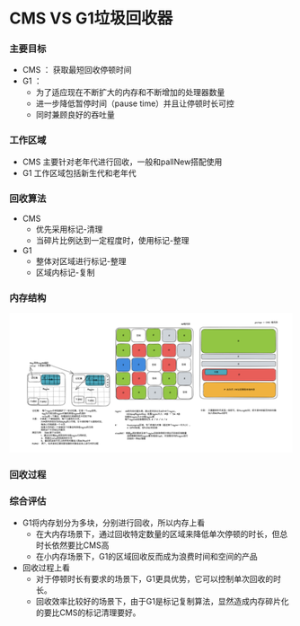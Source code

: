 # CMS VS G1垃圾回收器

### 主要目标
* CMS ： 获取最短回收停顿时间
* G1  ： 
  * 为了适应现在不断扩大的内存和不断增加的处理器数量
  * 进一步降低暂停时间（pause time）并且让停顿时长可控
  * 同时兼顾良好的吞吐量

### 工作区域
* CMS 主要针对老年代进行回收，一般和pallNew搭配使用
* G1 工作区域包括新生代和老年代

### 回收算法
* CMS 
  * 优先采用标记-清理
  * 当碎片比例达到一定程度时，使用标记-整理
* G1
  * 整体对区域进行标记-整理
  * 区域内标记-复制

### 内存结构
![](../resource/g1Mem.png)

### 回收过程


### 综合评估
* G1将内存划分为多块，分别进行回收，所以内存上看
  * 在大内存场景下，通过回收特定数量的区域来降低单次停顿的时长，但总时长依然要比CMS高
  * 在小内存场景下，G1的区域回收反而成为浪费时间和空间的产品
* 回收过程上看
  * 对于停顿时长有要求的场景下，G1更具优势，它可以控制单次回收的时长。
  * 回收效率比较好的场景下，由于G1是标记复制算法，显然造成内存碎片化的要比CMS的标记清理要好。
